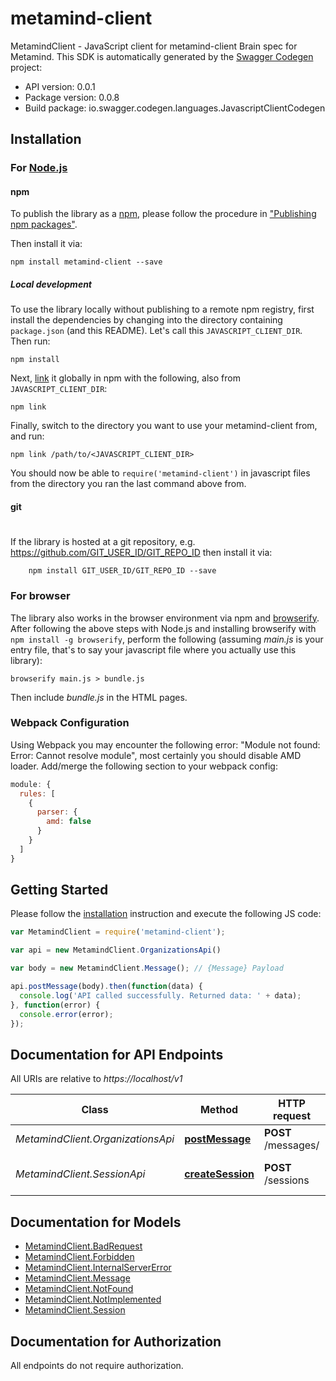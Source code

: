 # metamind-client

MetamindClient - JavaScript client for metamind-client
Brain spec for Metamind.
This SDK is automatically generated by the [Swagger Codegen](https://github.com/swagger-api/swagger-codegen) project:

- API version: 0.0.1
- Package version: 0.0.8
- Build package: io.swagger.codegen.languages.JavascriptClientCodegen

## Installation

### For [Node.js](https://nodejs.org/)

#### npm

To publish the library as a [npm](https://www.npmjs.com/),
please follow the procedure in ["Publishing npm packages"](https://docs.npmjs.com/getting-started/publishing-npm-packages).

Then install it via:

```shell
npm install metamind-client --save
```

##### Local development

To use the library locally without publishing to a remote npm registry, first install the dependencies by changing 
into the directory containing `package.json` (and this README). Let's call this `JAVASCRIPT_CLIENT_DIR`. Then run:

```shell
npm install
```

Next, [link](https://docs.npmjs.com/cli/link) it globally in npm with the following, also from `JAVASCRIPT_CLIENT_DIR`:

```shell
npm link
```

Finally, switch to the directory you want to use your metamind-client from, and run:

```shell
npm link /path/to/<JAVASCRIPT_CLIENT_DIR>
```

You should now be able to `require('metamind-client')` in javascript files from the directory you ran the last 
command above from.

#### git
#
If the library is hosted at a git repository, e.g.
https://github.com/GIT_USER_ID/GIT_REPO_ID
then install it via:

```shell
    npm install GIT_USER_ID/GIT_REPO_ID --save
```

### For browser

The library also works in the browser environment via npm and [browserify](http://browserify.org/). After following
the above steps with Node.js and installing browserify with `npm install -g browserify`,
perform the following (assuming *main.js* is your entry file, that's to say your javascript file where you actually 
use this library):

```shell
browserify main.js > bundle.js
```

Then include *bundle.js* in the HTML pages.

### Webpack Configuration

Using Webpack you may encounter the following error: "Module not found: Error:
Cannot resolve module", most certainly you should disable AMD loader. Add/merge
the following section to your webpack config:

```javascript
module: {
  rules: [
    {
      parser: {
        amd: false
      }
    }
  ]
}
```

## Getting Started

Please follow the [installation](#installation) instruction and execute the following JS code:

```javascript
var MetamindClient = require('metamind-client');

var api = new MetamindClient.OrganizationsApi()

var body = new MetamindClient.Message(); // {Message} Payload

api.postMessage(body).then(function(data) {
  console.log('API called successfully. Returned data: ' + data);
}, function(error) {
  console.error(error);
});


```

## Documentation for API Endpoints

All URIs are relative to *https://localhost/v1*

Class | Method | HTTP request | Description
------------ | ------------- | ------------- | -------------
*MetamindClient.OrganizationsApi* | [**postMessage**](docs/OrganizationsApi.md#postMessage) | **POST** /messages/ | Posts new message
*MetamindClient.SessionApi* | [**createSession**](docs/SessionApi.md#createSession) | **POST** /sessions | Creates new session


## Documentation for Models

 - [MetamindClient.BadRequest](docs/BadRequest.md)
 - [MetamindClient.Forbidden](docs/Forbidden.md)
 - [MetamindClient.InternalServerError](docs/InternalServerError.md)
 - [MetamindClient.Message](docs/Message.md)
 - [MetamindClient.NotFound](docs/NotFound.md)
 - [MetamindClient.NotImplemented](docs/NotImplemented.md)
 - [MetamindClient.Session](docs/Session.md)


## Documentation for Authorization

 All endpoints do not require authorization.

